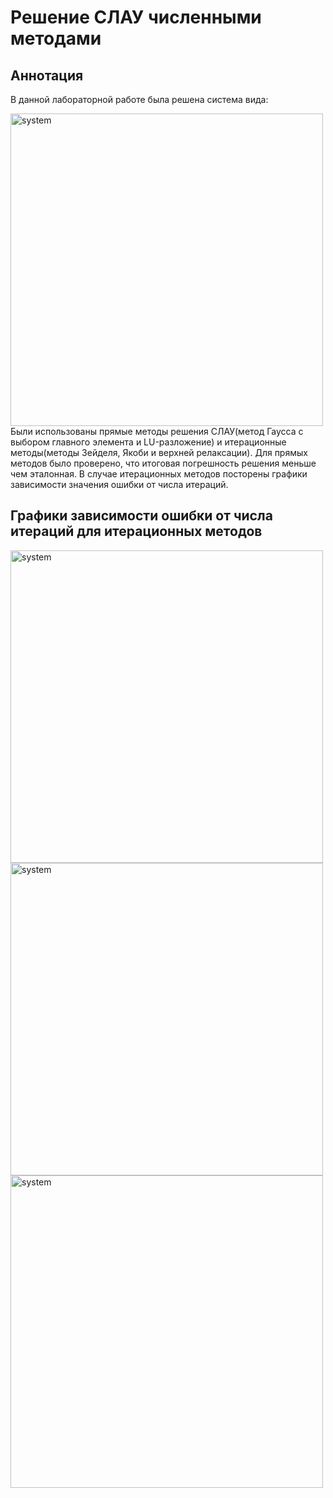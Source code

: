# Решение СЛАУ численными методами

## Аннотация
В данной лабораторной работе была решена система вида:
<div class="img-div">
  <img src="..." alt="system" width="500">
</div>
Были использованы прямые методы решения СЛАУ(метод Гаусса с выбором главного элемента и LU-разложение) и итерационные методы(методы Зейделя, Якоби и верхней релаксации). Для прямых методов было проверено, что итоговая погрешность решения меньше чем эталонная. В случае итерационных методов посторены графики зависимости значения ошибки от числа итераций.

## Графики зависимости ошибки от числа итераций для итерационных методов
<div class="img-div">
  <img src="..." alt="system" width="500">
</div>

<div class="img-div">
  <img src="..." alt="system" width="500">
</div>

<div class="img-div">
  <img src="..." alt="system" width="500">
</div>
